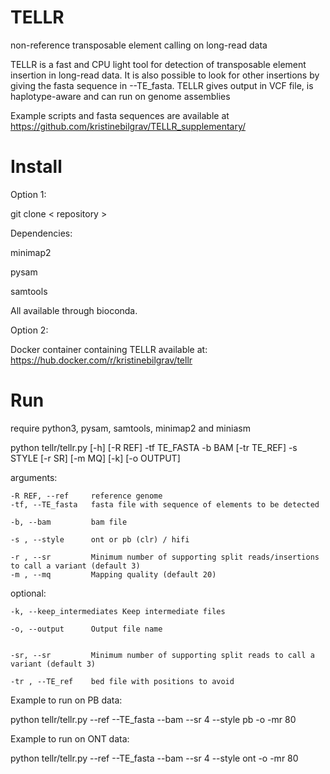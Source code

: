# TELLR

non-reference transposable element calling on long-read data 

TELLR is a fast and CPU light tool for detection of transposable element insertion in long-read data. It is also possible to look for other insertions by giving the fasta sequence in --TE_fasta. 
TELLR gives output in VCF file, is haplotype-aware and can run on genome assemblies

Example scripts and fasta sequences are available at https://github.com/kristinebilgrav/TELLR_supplementary/


# Install

Option 1:

git clone < repository >

Dependencies: 

minimap2 

pysam

samtools

All available through bioconda. 

Option 2: 

Docker container containing TELLR available at:
https://hub.docker.com/r/kristinebilgrav/tellr

# Run
require python3, pysam, samtools, minimap2 and miniasm

  python tellr/tellr.py [-h] [-R REF] -tf TE_FASTA -b BAM [-tr TE_REF] -s STYLE [-r SR] [-m MQ] [-k] [-o OUTPUT]

  arguments:

    -R REF, --ref     reference genome
    -tf, --TE_fasta   fasta file with sequence of elements to be detected
                          
    -b, --bam         bam file
                         
    -s , --style      ont or pb (clr) / hifi
                          
    -r , --sr         Minimum number of supporting split reads/insertions to call a variant (default 3)
    -m , --mq         Mapping quality (default 20)


  
  optional: 
  
    -k, --keep_intermediates Keep intermediate files
                        
    -o, --output      Output file name
                        

    -sr, --sr         Minimum number of supporting split reads to call a variant (default 3)

    -tr , --TE_ref    bed file with positions to avoid

Example to run on PB data: 

  python tellr/tellr.py --ref <genome ref_file> --TE_fasta <TE sequence fasta file> --bam <bamfile> --sr 4 --style pb -o <output prefix> -mr 80

Example to run on ONT data: 

  python tellr/tellr.py --ref <genome ref_file> --TE_fasta <TE sequence fasta file> --bam <bamfile> --sr 4 --style ont -o <output prefix> -mr 80


